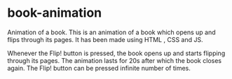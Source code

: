 # book-animation
Animation of a book.
This is an animation of a book which opens up and flips through its pages.
It has been made using HTML , CSS and JS.

Whenever the Flip! button is pressed, the book opens up and starts flipping through its pages.
The animation lasts for 20s after which the book closes again.
The Flip! button can be pressed infinite number of times.


